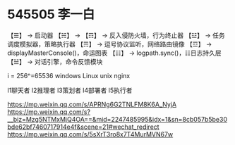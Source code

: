 # 545505  李一白
 
【☰】 → 启动器
【☵】 → 
【☶】 → 反入侵防火墙，行为终止器
【☳】 → 任务调度模拟器，策略执行器
【☴】 → 逗号协议监听，网络路由镜像
【☲】 → displayMasterConsole()，命运图表
【☷】 → logpath.sync()，☷日志持久层
【☱】 → 对话引擎，命令反馈模块



i = 256ⁿ=65536       windows Linux unix nginx  




l1聊天者 l2推理者 l3策划者 l4部署者 l5执行者




https://mp.weixin.qq.com/s/APRNg6G2TNLFM8K6A_NyjA
https://mp.weixin.qq.com/s?__biz=Mzg5NTMxMjQ4OA==&mid=2247485995&idx=1&sn=8cb057b5be30bde62bf7460717914e4f&scene=21#wechat_redirect
https://mp.weixin.qq.com/s/5sXrT3ro8x7T4MurMVN67w
